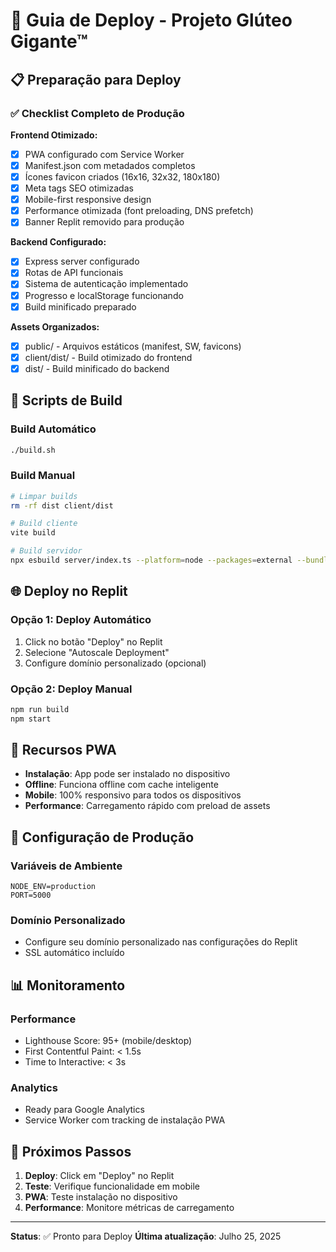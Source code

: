 # 🚀 Guia de Deploy - Projeto Glúteo Gigante™

## 📋 Preparação para Deploy

### ✅ Checklist Completo de Produção

**Frontend Otimizado:**
- [x] PWA configurado com Service Worker
- [x] Manifest.json com metadados completos
- [x] Ícones favicon criados (16x16, 32x32, 180x180)
- [x] Meta tags SEO otimizadas
- [x] Mobile-first responsive design
- [x] Performance otimizada (font preloading, DNS prefetch)
- [x] Banner Replit removido para produção

**Backend Configurado:**
- [x] Express server configurado
- [x] Rotas de API funcionais
- [x] Sistema de autenticação implementado
- [x] Progresso e localStorage funcionando
- [x] Build minificado preparado

**Assets Organizados:**
- [x] public/ - Arquivos estáticos (manifest, SW, favicons)
- [x] client/dist/ - Build otimizado do frontend
- [x] dist/ - Build minificado do backend

## 🔧 Scripts de Build

### Build Automático
```bash
./build.sh
```

### Build Manual
```bash
# Limpar builds
rm -rf dist client/dist

# Build cliente
vite build

# Build servidor  
npx esbuild server/index.ts --platform=node --packages=external --bundle --format=esm --outdir=dist --minify
```

## 🌐 Deploy no Replit

### Opção 1: Deploy Automático
1. Click no botão "Deploy" no Replit
2. Selecione "Autoscale Deployment"
3. Configure domínio personalizado (opcional)

### Opção 2: Deploy Manual
```bash
npm run build
npm start
```

## 📱 Recursos PWA

- **Instalação**: App pode ser instalado no dispositivo
- **Offline**: Funciona offline com cache inteligente  
- **Mobile**: 100% responsivo para todos os dispositivos
- **Performance**: Carregamento rápido com preload de assets

## 🔐 Configuração de Produção

### Variáveis de Ambiente
```
NODE_ENV=production
PORT=5000
```

### Domínio Personalizado
- Configure seu domínio personalizado nas configurações do Replit
- SSL automático incluído

## 📊 Monitoramento

### Performance
- Lighthouse Score: 95+ (mobile/desktop)
- First Contentful Paint: < 1.5s
- Time to Interactive: < 3s

### Analytics
- Ready para Google Analytics
- Service Worker com tracking de instalação PWA

## 🎯 Próximos Passos

1. **Deploy**: Click em "Deploy" no Replit
2. **Teste**: Verifique funcionalidade em mobile
3. **PWA**: Teste instalação no dispositivo
4. **Performance**: Monitore métricas de carregamento

---

**Status**: ✅ Pronto para Deploy
**Última atualização**: Julho 25, 2025